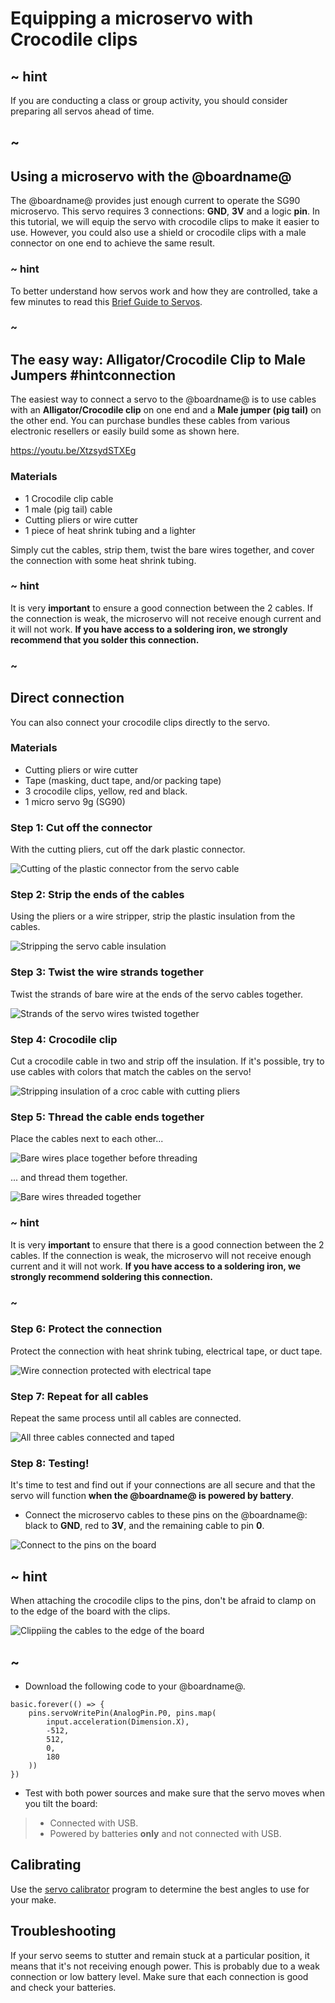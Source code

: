 # Equipping a microservo with Crocodile clips

## ~ hint

If you are conducting a class or group activity, you should consider preparing all servos ahead of time.

## ~

## Using a microservo with the @boardname@

The @boardname@ provides just enough current to operate the SG90 microservo. This servo requires 3 connections: **GND**, **3V** and a logic **pin**. In this tutorial, we will equip the servo with crocodile clips to make it easier to use. However, you could also use a shield or crocodile clips with a male connector on one end to achieve the same result.

### ~ hint

To better understand how servos work and how they are controlled, take a few minutes to read this [Brief Guide to Servos](https://www.kitronik.co.uk/pdf/a-brief-guide-to-servos.pdf).

### ~

## The easy way: Alligator/Crocodile Clip to Male Jumpers #hintconnection

The easiest way to connect a servo to the @boardname@ is to use cables with an **Alligator/Crocodile clip** on one end
and a **Male jumper (pig tail)** on the other end. You can purchase bundles these cables from various electronic resellers or easily build some as shown here.

https://youtu.be/XtzsydSTXEg

### Materials

* 1 Crocodile clip cable
* 1 male (pig tail) cable
* Cutting pliers or wire cutter
* 1 piece of heat shrink tubing and a lighter

Simply cut the cables, strip them, twist the bare wires together, and cover the connection with some heat shrink tubing.

### ~ hint

It is very **important** to ensure a good connection between the 2 cables. If the connection is weak, the microservo will not receive enough current and it will not work. **If you have access to a soldering iron, we strongly recommend that you solder this connection.**

### ~

## Direct connection

You can also connect your crocodile clips directly to the servo.

### Materials

* Cutting pliers or wire cutter
* Tape (masking, duct tape, and/or packing tape)
* 3 crocodile clips, yellow, red and black.
* 1 micro servo 9g (SG90)

### Step 1: Cut off the connector

With the cutting pliers, cut off the dark plastic connector.

![Cutting of the plastic connector from the servo cable](/static/mb/projects/inchworm/servo1.jpg)

### Step 2: Strip the ends of the cables

Using the pliers or a wire stripper, strip the plastic insulation from the cables.

![Stripping the servo cable insulation](/static/mb/projects/inchworm/servotrim.jpg)

### Step 3: Twist the wire strands together

Twist the strands of bare wire at the ends of the servo cables together.

![Strands of the servo wires twisted together](/static/mb/projects/inchworm/servo3.jpg)

### Step 4: Crocodile clip

Cut a crocodile cable in two and strip off the insulation. If it's possible, try to use cables with colors that match the cables on the servo!

![Stripping insulation of a croc cable with cutting pliers](/static/mb/projects/inchworm/servo4.jpg)

### Step 5: Thread the cable ends together

Place the cables next to each other...

![Bare wires place together before threading](/static/mb/projects/inchworm/servo5.jpg)

... and thread them together.

![Bare wires threaded together](/static/mb/projects/inchworm/servo6.jpg)

### ~ hint

It is very **important** to ensure that there is a good connection between the 2 cables. If the connection is weak, the microservo will not receive enough current and it will not work. **If you have access to a soldering iron, we strongly recommend soldering this connection.**

### ~

### Step 6: Protect the connection

Protect the connection with heat shrink tubing, electrical tape, or duct tape.

![Wire connection protected with electrical tape](/static/mb/projects/inchworm/servo7.jpg)

### Step 7: Repeat for all cables

Repeat the same process until all cables are connected.

![All three cables connected and taped](/static/mb/projects/inchworm/servo8.jpg)

### Step 8: Testing!

It's time to test and find out if your connections are all secure and that the servo will function **when the @boardname@ is powered by battery**.

* Connect the microservo cables to these pins on the @boardname@: black to **GND**, red to **3V**, and the remaining cable to pin **0**.

![Connect to the pins on the board](/static/mb/projects/inchworm/circuit1.jpg)

## ~ hint

When attaching the crocodile clips to the pins, don't be afraid to clamp on to the edge of the board with the clips.

![Clippiing the cables to the edge of the board](/static/mb/projects/inchworm/circuit2.jpg)

## ~

* Download the following code to your @boardname@.

```blocks
basic.forever(() => {
    pins.servoWritePin(AnalogPin.P0, pins.map(
        input.acceleration(Dimension.X),
        -512,
        512,
        0,
        180
    ))
})
```

* Test with both power sources and make sure that the servo moves when you tilt the board:
>* Connected with USB.
>* Powered by batteries **only** and not connected with USB.

## Calibrating

Use the [servo calibrator](/projects/servo-calibrator) program to determine the best angles to use for your make.

## Troubleshooting

If your servo seems to stutter and remain stuck at a particular position, it means that it's not receiving enough power. This is probably due to a weak connection or low battery level. Make sure that each connection is good and check your batteries.
